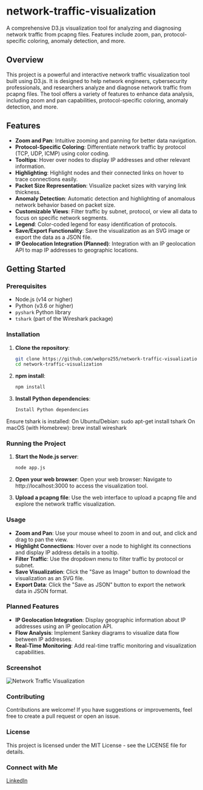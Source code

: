 # network-traffic-visualization
A comprehensive D3.js visualization tool for analyzing and diagnosing network traffic from pcapng files. Features include zoom, pan, protocol-specific coloring, anomaly detection, and more.

## Overview

This project is a powerful and interactive network traffic visualization tool built using D3.js. It is designed to help network engineers, cybersecurity professionals, and researchers analyze and diagnose network traffic from pcapng files. The tool offers a variety of features to enhance data analysis, including zoom and pan capabilities, protocol-specific coloring, anomaly detection, and more.

## Features

- **Zoom and Pan**: Intuitive zooming and panning for better data navigation.
- **Protocol-Specific Coloring**: Differentiate network traffic by protocol (TCP, UDP, ICMP) using color coding.
- **Tooltips**: Hover over nodes to display IP addresses and other relevant information.
- **Highlighting**: Highlight nodes and their connected links on hover to trace connections easily.
- **Packet Size Representation**: Visualize packet sizes with varying link thickness.
- **Anomaly Detection**: Automatic detection and highlighting of anomalous network behavior based on packet size.
- **Customizable Views**: Filter traffic by subnet, protocol, or view all data to focus on specific network segments.
- **Legend**: Color-coded legend for easy identification of protocols.
- **Save/Export Functionality**: Save the visualization as an SVG image or export the data as a JSON file.
- **IP Geolocation Integration (Planned)**: Integration with an IP geolocation API to map IP addresses to geographic locations.

## Getting Started

### Prerequisites

- Node.js (v14 or higher)
- Python (v3.6 or higher)
- `pyshark` Python library
- `tshark` (part of the Wireshark package)

### Installation

1. **Clone the repository**:
   ```bash
   git clone https://github.com/webpro255/network-traffic-visualization.git
   cd network-traffic-visualization

2. **npm install**:   
   ```bash
   npm install

3. **Install Python dependencies**:
   ```bash
   Install Python dependencies

Ensure tshark is installed:
   On Ubuntu/Debian: sudo apt-get install tshark
   On macOS (with Homebrew): brew install wireshark

### Running the Project

1. **Start the Node.js server**:
   ```bash
   node app.js

2. **Open your web browser**:
   Open your web browser:
   Navigate to http://localhost:3000 to access the visualization tool.

3. **Upload a pcapng file**:
   Use the web interface to upload a pcapng file and explore the network traffic visualization.

### Usage

- **Zoom and Pan**: Use your mouse wheel to zoom in and out, and click and drag to pan the view.
- **Highlight Connections**: Hover over a node to highlight its connections and display IP address details in a tooltip.
- **Filter Traffic**: Use the dropdown menu to filter traffic by protocol or subnet.
- **Save Visualization**: Click the "Save as Image" button to download the visualization as an SVG file.
- **Export Data**: Click the "Save as JSON" button to export the network data in JSON format.

### Planned Features

- **IP Geolocation Integration**: Display geographic information about IP addresses using an IP geolocation API.
- **Flow Analysis**: Implement Sankey diagrams to visualize data flow between IP addresses.
- **Real-Time Monitoring**: Add real-time traffic monitoring and visualization capabilities.

### Screenshot
![Network Traffic Visualization](https://github.com/webpro255/network-traffic-visualization/blob/main/pcapdemo.gif)



### Contributing

Contributions are welcome! If you have suggestions or improvements, feel free to create a pull request or open an issue.

### License

This project is licensed under the MIT License - see the LICENSE file for details.

### Connect with Me

[LinkedIn](https://www.linkedin.com/in/davidgrice-cybersecurity/)

